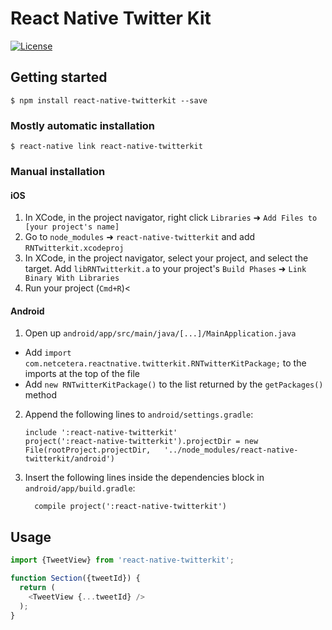 # React Native Twitter Kit
[![License](https://img.shields.io/badge/license-MIT-blue.svg?style=flat)](https://github.com/netceteragroup/react-native-twitterkit/blob/master/LICENSE)

## Getting started

`$ npm install react-native-twitterkit --save`

### Mostly automatic installation

`$ react-native link react-native-twitterkit`

### Manual installation


#### iOS

1. In XCode, in the project navigator, right click `Libraries` ➜ `Add Files to [your project's name]`
2. Go to `node_modules` ➜ `react-native-twitterkit` and add `RNTwitterkit.xcodeproj`
3. In XCode, in the project navigator, select your project, and select the target. Add `libRNTwitterkit.a` to your project's `Build Phases` ➜ `Link Binary With Libraries`
4. Run your project (`Cmd+R`)<

#### Android

1. Open up `android/app/src/main/java/[...]/MainApplication.java`
  - Add `import com.netcetera.reactnative.twitterkit.RNTwitterKitPackage;` to the imports at the top of the file
  - Add `new RNTwitterKitPackage()` to the list returned by the `getPackages()` method
2. Append the following lines to `android/settings.gradle`:
  	```
  	include ':react-native-twitterkit'
  	project(':react-native-twitterkit').projectDir = new File(rootProject.projectDir, 	'../node_modules/react-native-twitterkit/android')
  	```
3. Insert the following lines inside the dependencies block in `android/app/build.gradle`:
  	```
      compile project(':react-native-twitterkit')
  	```


## Usage
```javascript
import {TweetView} from 'react-native-twitterkit';

function Section({tweetId}) {
  return (
    <TweetView {...tweetId} />
  );
}
```
  
